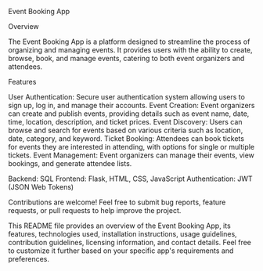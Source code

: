 Event Booking App

Overview

The Event Booking App is a platform designed to streamline the process of organizing and managing events. It provides users with the ability to create, browse, book, and manage events, catering to both event organizers and attendees.

Features

User Authentication: Secure user authentication system allowing users to sign up, log in, and manage their accounts.
Event Creation: Event organizers can create and publish events, providing details such as event name, date, time, location, description, and ticket prices.
Event Discovery: Users can browse and search for events based on various criteria such as location, date, category, and keyword.
Ticket Booking: Attendees can book tickets for events they are interested in attending, with options for single or multiple tickets.
Event Management: Event organizers can manage their events, view bookings, and generate attendee lists.

Backend: SQL
Frontend: Flask, HTML, CSS, JavaScript
Authentication: JWT (JSON Web Tokens)

Contributions are welcome! Feel free to submit bug reports, feature requests, or pull requests to help improve the project.

This README file provides an overview of the Event Booking App, its features, technologies used, installation instructions, usage guidelines, contribution guidelines, licensing information, and contact details. Feel free to customize it further based on your specific app's requirements and preferences.
